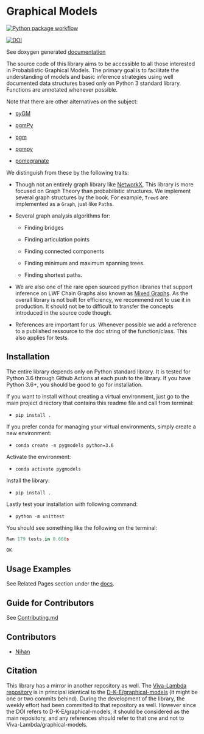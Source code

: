 # Graphical Models

[![Python package workflow ](https://github.com/D-K-E/graphical-models/actions/workflows/python-package.yml/badge.svg?branch=master)](https://github.com/D-K-E/graphical-models/actions/workflows/python-package.yml)


[![DOI](https://zenodo.org/badge/321839625.svg)](https://zenodo.org/badge/latestdoi/321839625)

See doxygen generated [documentation](https://d-k-e.github.io/graphical-models/)


The source code of this library aims to be accessible to all those interested
in Probabilistic Graphical Models. The primary goal is to facilitate the
understanding of models and basic inference strategies using well documented
data structures based only on Python 3 standard library. Functions are
annotated whenever possible.

Note that there are other alternatives on the subject:

- [pyGM](https://github.com/ihler/pyGM)

- [pgmPy](https://github.com/indapa/pgmPy)

- [pgm](https://github.com/paulorauber/pgm)

- [pgmpy](https://github.com/pgmpy/pgmpy)

- [pomegranate](https://github.com/jmschrei/pomegranate)

We distinguish from these by the following traits:

- Though not an entirely graph library like [NetworkX](https://networkx.org/),
  This library is more focused on Graph Theory than probabilistic structures.
  We implement several graph structures by the book. For example, `Tree`s are
  implemented as a `Graph`, just like `Path`s.

- Several graph analysis algorithms for:

    - Finding bridges

    - Finding articulation points

    - Finding connected components

    - Finding minimum and maximum spanning trees.
    
    - Finding shortest paths.

- We are also one of the rare open sourced python libraries that support
  inference on LWF Chain Graphs also known as [Mixed
  Graphs](https://en.wikipedia.org/wiki/Mixed_graph). As the overall library
  is not built for efficiency, we recommend not to use it in production. It
  should not be to difficult to transfer the concepts introduced in the source
  code though.

- References are important for us. Whenever possible we add a reference to a
  published ressource to the doc string of the function/class. This also
  applies for tests.


## Installation

The entire library depends only on Python standard library. It is tested for
Python 3.6 through Github Actions at each push to the library. If you have
Python 3.6+, you should be good to go for installation.


If you want to install without creating a virtual environment, just go to the
main project directory that contains this readme file and call from terminal:

- `pip install .`


If you prefer conda for managing your virtual environments, simply create a
new environment:

- `conda create -n pygmodels python=3.6`

Activate the environment:

- `conda activate pygmodels`

Install the library:

- `pip install .`

Lastly test your installation with following command:

- `python -m unittest`

You should see something like the following on the terminal:

```python
Ran 179 tests in 0.666s

OK
```

## Usage Examples

See Related Pages section under the [docs](https://d-k-e.github.io/graphical-models/).

## Guide for Contributors

See [Contributing.md](CONTRIBUTING.md)

## Contributors

- [Nihan](https://github.com/comecloseridontbyte)


## Citation

This library has a mirror in another repository as well. The [Viva-Lambda
repository](https://github.com/Viva-Lambda/graphical-models) is in principal
identical to the
[D-K-E/graphical-models](https://github.com/D-K-E/graphical-models) (it might
be one or two commits behind). During the development of the library, the
weekly effort had been committed to that repository as well. However since the
DOI refers to D-K-E/graphical-models, it should be considered as the main
repository, and any references should refer to that one and not to
Viva-Lambda/graphical-models.
